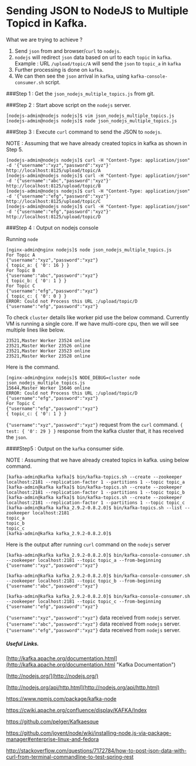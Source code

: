# Sending JSON to NodeJS to Multiple Topicd in Kafka.

What we are trying to achieve ?

1. Send `json` from and browser/`curl` to `nodejs`.
2. `nodejs` will redirect `json` data based on url to each `topic` in `kafka`. Example : URL `/upload/topic/A` will send the `json` to `topic_a` in `kafka`
3. Further processing is done on `kafka`.
4. We can then see the `json` arrival in `kafka`, using `kafka-console-consumer.sh` script.

###Step 1 : Get the `json_nodejs_multiple_topics.js` from git. 


###Step 2 : Start above script on the `nodejs` server.

	[nodejs-admin@nodejs nodejs]$ vim json_nodejs_multiple_topics.js
	[nodejs-admin@nodejs nodejs]$ node json_nodejs_multiple_topics.js


###Step 3 : Execute `curl` command to send the JSON to `nodejs`.

NOTE : Assuming that we have already created topics in kafka as shown in Step 5.

	[nodejs-admin@nodejs nodejs]$ curl -H "Content-Type: application/json" -d '{"username":"xyz","password":"xyz"}' http://localhost:8125/upload/topic/A
	[nodejs-admin@nodejs nodejs]$ curl -H "Content-Type: application/json" -d '{"username":"abc","password":"xyz"}' http://localhost:8125/upload/topic/B
	[nodejs-admin@nodejs nodejs]$ curl -H "Content-Type: application/json" -d '{"username":"efg","password":"xyz"}' http://localhost:8125/upload/topic/C
	[nodejs-admin@nodejs nodejs]$ curl -H "Content-Type: application/json" -d '{"username":"efg","password":"xyz"}' http://localhost:8125/upload/topic/D


###Step 4 :  Output on nodejs console

Running `node` 

    [nginx-admin@nginx nodejs]$ node json_nodejs_multiple_topics.js 
    For Topic A
    {"username":"xyz","password":"xyz"}
    { topic_a: { '0': 16 } }
    For Topic B
    {"username":"abc","password":"xyz"}
    { topic_b: { '0': 1 } }
    For Topic C
    {"username":"efg","password":"xyz"}
    { topic_c: { '0': 0 } }
    ERROR: Could not Process this URL :/upload/topic/D
    {"username":"efg","password":"xyz"}


To check `cluster` details like worker pid use the below command. Currently VM is running a single core.
If we have multi-core cpu, then we will see multiple lines like below.

    23521,Master Worker 23524 online
    23521,Master Worker 23526 online
    23521,Master Worker 23523 online
    23521,Master Worker 23528 online

Here is the command.

    [nginx-admin@nginx nodejs]$ NODE_DEBUG=cluster node json_nodejs_multiple_topics.js 
    15644,Master Worker 15646 online
    ERROR: Could not Process this URL :/upload/topic/D
    {"username":"efg","password":"xyz"}
    For Topic C
    {"username":"efg","password":"xyz"}
    { topic_c: { '0': 1 } }


`{"username":"xyz","password":"xyz"}` request from the `curl` command.
`{ test: { '0': 29 } }` response from the kafka cluster that, it has received the `json`.


####Step5 : Output on the `kafka` consumer side.

NOTE : Assuming that we have already created topics in kafka. using below command.
    
    [kafka-admin@kafka kafka]$ bin/kafka-topics.sh --create --zookeeper localhost:2181 --replication-factor 1 --partitions 1 --topic topic_a
    [kafka-admin@kafka kafka]$ bin/kafka-topics.sh --create --zookeeper localhost:2181 --replication-factor 1 --partitions 1 --topic topic_b
    [kafka-admin@kafka kafka]$ bin/kafka-topics.sh --create --zookeeper localhost:2181 --replication-factor 1 --partitions 1 --topic topic_c
    [kafka-admin@kafka kafka_2.9.2-0.8.2.0]$ bin/kafka-topics.sh --list --zookeeper localhost:2181
    topic_a
    topic_b
    topic_c
    [kafka-admin@kafka kafka_2.9.2-0.8.2.0]$ 

Here is the output after running `curl` command on the `nodejs` server

	[kafka-admin@kafka kafka_2.9.2-0.8.2.0]$ bin/kafka-console-consumer.sh --zookeeper localhost:2181 --topic topic_a --from-beginning
	{"username":"xyz","password":"xyz"}

	[kafka-admin@kafka kafka_2.9.2-0.8.2.0]$ bin/kafka-console-consumer.sh --zookeeper localhost:2181 --topic topic_b --from-beginning
	{"username":"abc","password":"xyz"}
	
	[kafka-admin@kafka kafka_2.9.2-0.8.2.0]$ bin/kafka-console-consumer.sh --zookeeper localhost:2181 --topic topic_c --from-beginning
	{"username":"efg","password":"xyz"}	

`{"username":"xyz","password":"xyz"}` data received from `nodejs` server.
`{"username":"abc","password":"xyz"}` data received from `nodejs` server.
`{"username":"efg","password":"xyz"}` data received from `nodejs` server.



##### Useful Links.

[http://kafka.apache.org/documentation.html](http://kafka.apache.org/documentation.html "Kafka Documentation")

[http://nodejs.org/](http://nodejs.org/)

[http://nodejs.org/api/http.html](http://nodejs.org/api/http.html)

<https://www.npmjs.com/package/kafka-node>

<https://cwiki.apache.org/confluence/display/KAFKA/Index>

<https://github.com/pelger/Kafkaesque>

<https://github.com/joyent/node/wiki/installing-node.js-via-package-manager#enterprise-linux-and-fedora>

<http://stackoverflow.com/questions/7172784/how-to-post-json-data-with-curl-from-terminal-commandline-to-test-spring-rest>
